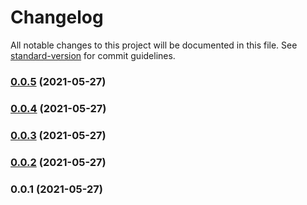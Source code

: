 # Changelog

All notable changes to this project will be documented in this file. See [standard-version](https://github.com/conventional-changelog/standard-version) for commit guidelines.

### [0.0.5](https://github.com/maneuver-agency/iubenda-nuxt-module/compare/v0.0.4...v0.0.5) (2021-05-27)

### [0.0.4](https://github.com/maneuver-agency/iubenda-nuxt-module/compare/v0.0.3...v0.0.4) (2021-05-27)

### [0.0.3](https://github.com/maneuver-agency/iubenda-nuxt-module/compare/v0.0.2...v0.0.3) (2021-05-27)

### [0.0.2](https://github.com/maneuver-agency/iubenda-nuxt-module/compare/v0.0.1...v0.0.2) (2021-05-27)

### 0.0.1 (2021-05-27)
